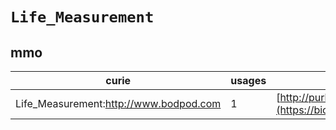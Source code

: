# `Life_Measurement`
## mmo
| curie                                  |   usages | nodes                                                                                                           |
|----------------------------------------|----------|-----------------------------------------------------------------------------------------------------------------|
| Life_Measurement:http://www.bodpod.com |        1 | [http://purl.obolibrary.org/obo/MMO:0000130](https://bioregistry.io/http://purl.obolibrary.org/obo/MMO:0000130) |
